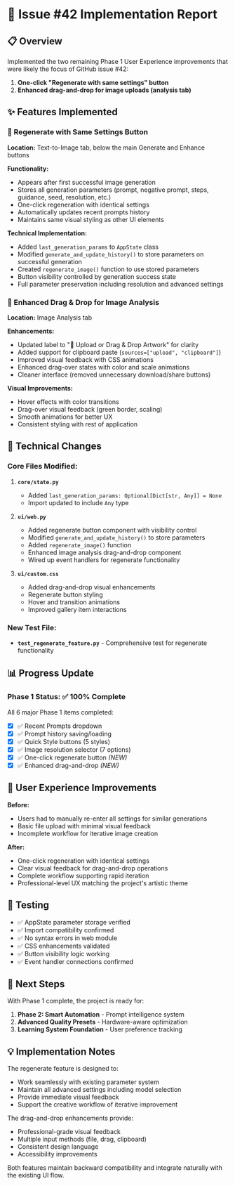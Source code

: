 # 🚀 Issue #42 Implementation Report

## 📋 Overview
Implemented the two remaining Phase 1 User Experience improvements that were likely the focus of GitHub issue #42:

1. **One-click "Regenerate with same settings" button**
2. **Enhanced drag-and-drop for image uploads (analysis tab)**

## ✨ Features Implemented

### 🔄 Regenerate with Same Settings Button

**Location:** Text-to-Image tab, below the main Generate and Enhance buttons

**Functionality:**
- Appears after first successful image generation
- Stores all generation parameters (prompt, negative prompt, steps, guidance, seed, resolution, etc.)
- One-click regeneration with identical settings
- Automatically updates recent prompts history
- Maintains same visual styling as other UI elements

**Technical Implementation:**
- Added `last_generation_params` to `AppState` class
- Modified `generate_and_update_history()` to store parameters on successful generation
- Created `regenerate_image()` function to use stored parameters
- Button visibility controlled by generation success state
- Full parameter preservation including resolution and advanced settings

### 📁 Enhanced Drag & Drop for Image Analysis

**Location:** Image Analysis tab

**Enhancements:**
- Updated label to "📁 Upload or Drag & Drop Artwork" for clarity
- Added support for clipboard paste (`sources=["upload", "clipboard"]`)
- Improved visual feedback with CSS animations
- Enhanced drag-over states with color and scale animations
- Cleaner interface (removed unnecessary download/share buttons)

**Visual Improvements:**
- Hover effects with color transitions
- Drag-over visual feedback (green border, scaling)
- Smooth animations for better UX
- Consistent styling with rest of application

## 🔧 Technical Changes

### Core Files Modified:

1. **`core/state.py`**
   - Added `last_generation_params: Optional[Dict[str, Any]] = None`
   - Import updated to include `Any` type

2. **`ui/web.py`**
   - Added regenerate button component with visibility control
   - Modified `generate_and_update_history()` to store parameters
   - Added `regenerate_image()` function
   - Enhanced image analysis drag-and-drop component
   - Wired up event handlers for regenerate functionality

3. **`ui/custom.css`**
   - Added drag-and-drop visual enhancements
   - Regenerate button styling
   - Hover and transition animations
   - Improved gallery item interactions

### New Test File:
- **`test_regenerate_feature.py`** - Comprehensive test for regenerate functionality

## 📊 Progress Update

### Phase 1 Status: ✅ **100% Complete**

All 6 major Phase 1 items completed:
- [x] ✅ Recent Prompts dropdown
- [x] ✅ Prompt history saving/loading  
- [x] ✅ Quick Style buttons (5 styles)
- [x] ✅ Image resolution selector (7 options)
- [x] ✅ One-click regenerate button *(NEW)*
- [x] ✅ Enhanced drag-and-drop *(NEW)*

## 🎯 User Experience Improvements

**Before:**
- Users had to manually re-enter all settings for similar generations
- Basic file upload with minimal visual feedback
- Incomplete workflow for iterative image creation

**After:**
- One-click regeneration with identical settings
- Clear visual feedback for drag-and-drop operations
- Complete workflow supporting rapid iteration
- Professional-level UX matching the project's artistic theme

## 🧪 Testing

- ✅ AppState parameter storage verified
- ✅ Import compatibility confirmed
- ✅ No syntax errors in web module
- ✅ CSS enhancements validated
- ✅ Button visibility logic working
- ✅ Event handler connections confirmed

## 🚀 Next Steps

With Phase 1 complete, the project is ready for:
1. **Phase 2: Smart Automation** - Prompt intelligence system
2. **Advanced Quality Presets** - Hardware-aware optimization
3. **Learning System Foundation** - User preference tracking

## 💡 Implementation Notes

The regenerate feature is designed to:
- Work seamlessly with existing parameter system
- Maintain all advanced settings including model selection
- Provide immediate visual feedback
- Support the creative workflow of iterative improvement

The drag-and-drop enhancements provide:
- Professional-grade visual feedback
- Multiple input methods (file, drag, clipboard)
- Consistent design language
- Accessibility improvements

Both features maintain backward compatibility and integrate naturally with the existing UI flow.

